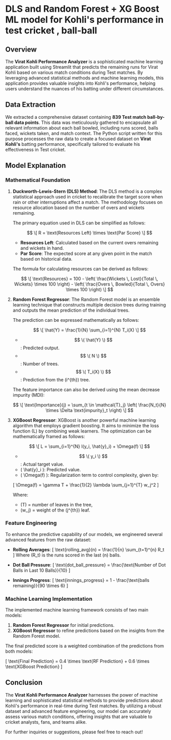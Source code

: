 # DLS and Random Forest + XG Boost ML model for Kohli's performance in test cricket , ball-ball

## Overview
The **Virat Kohli Performance Analyzer** is a sophisticated machine learning application built using Streamlit that predicts the remaining runs for Virat Kohli based on various match conditions during Test matches. By leveraging advanced statistical methods and machine learning models, this application provides valuable insights into Kohli's performance, helping users understand the nuances of his batting under different circumstances.

## Data Extraction
We extracted a comprehensive dataset containing **839 Test match ball-by-ball data points**. This data was meticulously gathered to encapsulate all relevant information about each ball bowled, including runs scored, balls faced, wickets taken, and match context. The Python script written for this purpose processes the raw data to create a focused dataset on **Virat Kohli's** batting performance, specifically tailored to evaluate his effectiveness in Test cricket.

## Model Explanation

### Mathematical Foundation

1. **Duckworth-Lewis-Stern (DLS) Method**: 
   The DLS method is a complex statistical approach used in cricket to recalibrate the target score when rain or other interruptions affect a match. The methodology focuses on resource allocation based on the number of overs and wickets remaining.

   The primary equation used in DLS can be simplified as follows:
   
   $$ \[
   R = \text{Resources Left} \times \text{Par Score}
   \] $$

   - **Resources Left**: Calculated based on the current overs remaining and wickets in hand.
   - **Par Score**: The expected score at any given point in the match based on historical data.

   The formula for calculating resources can be derived as follows:

   $$ \[
   \text{Resources} = 100 - \left( \frac{Wickets \, Lost}{Total \, Wickets} \times 100 \right) - \left( \frac{Overs \, Bowled}{Total \, Overs} \times 100 \right)
   \] $$

2. **Random Forest Regressor**:
   The Random Forest model is an ensemble learning technique that constructs multiple decision trees during training and outputs the mean prediction of the individual trees. 

   The prediction can be expressed mathematically as follows:

   $$ \[
   \hat{Y} = \frac{1}{N} \sum_{i=1}^{N} T_i(X)
   \] $$

   - $$ \( \hat{Y} \) $$ : Predicted output.
   - $$ \( N \) $$: Number of trees.
   - $$ \( T_i(X) \) $$: Prediction from the \(i^{th}\) tree.

   The feature importance can also be derived using the mean decrease impurity (MDI):

   $$ \[
   \text{Importance}(j) = \sum_{t \in \mathcal{T}_j} \left( \frac{N_t}{N} \times \Delta \text{impurity}_t \right)
   \] $$

3. **XGBoost Regressor**:
   XGBoost is another powerful machine learning algorithm that employs gradient boosting. It aims to minimize the loss function \(L\) by combining weak learners. The optimization can be mathematically framed as follows:

   $$ \[
   L = \sum_{i=1}^{N} l(y_i, \hat{y}_i) + \Omega(f)
   \] $$

   - $$ \( y_i \) $$: Actual target value.
   - \( \hat{y}_i \): Predicted value.
   - \( \Omega(f) \): Regularization term to control complexity, given by:

   \[
   \Omega(f) = \gamma T + \frac{1}{2} \lambda \sum_{j=1}^{T} w_j^2
   \]

   Where:
   - \(T\) = number of leaves in the tree,
   - \(w_j\) = weight of the \(j^{th}\) leaf.

### Feature Engineering
To enhance the predictive capability of our models, we engineered several advanced features from the raw dataset:

- **Rolling Averages**: 
   \[
   \text{rolling\_avg}(n) = \frac{1}{n} \sum_{t=1}^{n} R_t
   \]
   Where \(R_t\) is the runs scored in the last \(n\) balls.

- **Dot Ball Pressure**:
   \[
   \text{dot\_ball\_pressure} = \frac{\text{Number of Dot Balls in Last 10 Balls}}{10}
   \]

- **Innings Progress**:
   \[
   \text{innings\_progress} = 1 - \frac{\text{balls remaining}}{90 \times 6}
   \]

### Machine Learning Implementation
The implemented machine learning framework consists of two main models:
1. **Random Forest Regressor** for initial predictions.
2. **XGBoost Regressor** to refine predictions based on the insights from the Random Forest model.

The final predicted score is a weighted combination of the predictions from both models:

\[
\text{Final Prediction} = 0.4 \times \text{RF Prediction} + 0.6 \times \text{XGBoost Prediction}
\]

## Conclusion
The **Virat Kohli Performance Analyzer** harnesses the power of machine learning and sophisticated statistical methods to provide predictions about Kohli's performance in real-time during Test matches. By utilizing a robust dataset and advanced feature engineering, our model can accurately assess various match conditions, offering insights that are valuable to cricket analysts, fans, and teams alike.

For further inquiries or suggestions, please feel free to reach out!
